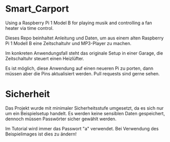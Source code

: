 # Smart_Carport
Using a Raspberry Pi 1 Model B for playing musik and controlling a fan heater via time control.

Dieses Repo beinhaltet Anleitung und Daten, um aus einem alten Raspberry Pi 1 Modell B eine Zeitschaltuhr und MP3-Player zu machen.

Im konkreten Anwendungsfall steht das originale Setup in einer Garage, die Zeitschaltuhr steuert einen Heizlüfter.

Es ist möglich, diese Anwendung auf einen neueren Pi zu porten, dann müssen aber die Pins aktualisiert werden. Pull requests sind gerne sehen.

# Sicherheit
Das Projekt wurde mit minimaler Sicherheitsstufe umgesetzt, da es sich nur um ein Beispielsetup handelt. Es werden keine sensiblen Daten gespeichert, dennoch müssen Passwörter sicher gewählt werden.

Im Tutorial wird immer das Passwort "a" verwendet. Bei Verwendung des Beispielimages ist dies zu ändern!